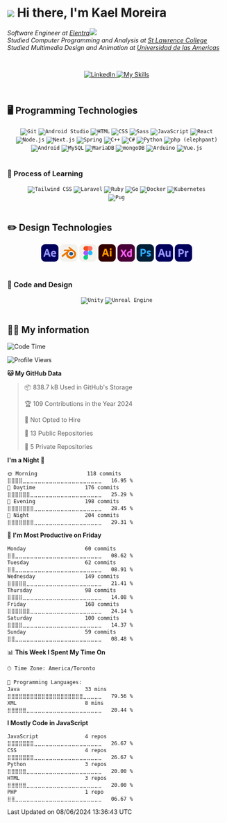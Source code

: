# <img src="https://raw.githubusercontent.com/iampavangandhi/iampavangandhi/master/gifs/Hi.gif" width="30px"> Hi there, I'm Kael Moreira
<p><em>Software Engineer at <a href="https://elentra.com/">Elentra</a><img src="https://media.giphy.com/media/WUlplcMpOCEmTGBtBW/giphy.gif" width="30"> <br>
Studied Computer Programming and Analysis at <a href="https://www.stlawrencecollege.ca/">St Lawrence College</a> <br>
Studied Multimedia Design and Animation at <a href="https://www.udla.edu.ec/">Universidad de las Americas</a>
</em></p><br>

<p align="center">
  <a href="https://www.linkedin.com/in/kael-moreira/">
    <img src="https://github.com/shikhar1020jais1/Git-Social/blob/master/Icons/LinkedIn1.png" alt="LinkedIn" title="LinkedIn"/>
  </a>
  <a href="https://kaelsm.github.io/KaelProgrammer-Designer.github.io/">
    <img src="https://raw.githubusercontent.com/tandpfun/skill-icons/main/icons/Htmx-Light.svg" alt="My Skills" title="My Skills" width="32"/>
  </a>
</p>
<br>

## 🖥️ Programming Technologies 
<div align="center">
	<code><img width="40" src="https://user-images.githubusercontent.com/25181517/192108372-f71d70ac-7ae6-4c0d-8395-51d8870c2ef0.png" alt="Git" title="Git"/></code>
	<code><img width="40" src="https://user-images.githubusercontent.com/25181517/192108895-20dc3343-43e3-4a54-a90e-13a4abbc57b9.png" alt="Android Studio" title="Android Studio"/></code>
	<code><img width="40" src="https://user-images.githubusercontent.com/25181517/192158954-f88b5814-d510-4564-b285-dff7d6400dad.png" alt="HTML" title="HTML"/></code>
	<code><img width="40" src="https://user-images.githubusercontent.com/25181517/183898674-75a4a1b1-f960-4ea9-abcb-637170a00a75.png" alt="CSS" title="CSS"/></code>
	<code><img width="40" src="https://user-images.githubusercontent.com/25181517/192158956-48192682-23d5-4bfc-9dfb-6511ade346bc.png" alt="Sass" title="Sass"/></code>
	<code><img width="40" src="https://user-images.githubusercontent.com/25181517/117447155-6a868a00-af3d-11eb-9cfe-245df15c9f3f.png" alt="JavaScript" title="JavaScript"/></code>
	<code><img width="40" src="https://user-images.githubusercontent.com/25181517/183897015-94a058a6-b86e-4e42-a37f-bf92061753e5.png" alt="React" title="React"/></code>
	<code><img width="40" src="https://user-images.githubusercontent.com/25181517/183568594-85e280a7-0d7e-4d1a-9028-c8c2209e073c.png" alt="Node.js" title="Node.js"/></code>
	<code><img width="40" src="https://github.com/marwin1991/profile-technology-icons/assets/136815194/5f8c622c-c217-4649-b0a9-7e0ee24bd704" alt="Next.js" title="Next.js"/></code>
	<code><img width="40" src="https://user-images.githubusercontent.com/25181517/117201470-f6d56780-adec-11eb-8f7c-e70e376cfd07.png" alt="Spring" title="Spring"/></code>
	<code><img width="40" src="https://user-images.githubusercontent.com/25181517/192106073-90fffafe-3562-4ff9-a37e-c77a2da0ff58.png" alt="C++" title="C++"/></code>
	<code><img width="40" src="https://user-images.githubusercontent.com/25181517/121405384-444d7300-c95d-11eb-959f-913020d3bf90.png" alt="C#" title="C#"/></code>
	<code><img width="40" src="https://user-images.githubusercontent.com/25181517/183423507-c056a6f9-1ba8-4312-a350-19bcbc5a8697.png" alt="Python" title="Python"/></code>
	<code><img width="40" src="https://github.com/marwin1991/profile-technology-icons/assets/76662862/dbbc299a-8356-45e4-9d2e-a6c21b4569cf" alt="php (elephpant)" title="php (elephpant)"/></code>
	<code><img width="40" src="https://user-images.githubusercontent.com/25181517/117269608-b7dcfb80-ae58-11eb-8e66-6cc8753553f0.png" alt="Android" title="Android"/></code>
	<code><img width="40" src="https://user-images.githubusercontent.com/25181517/183896128-ec99105a-ec1a-4d85-b08b-1aa1620b2046.png" alt="MySQL" title="MySQL"/></code>
	<code><img width="40" src="https://github.com/marwin1991/profile-technology-icons/assets/136815194/3c698a4f-84e4-4849-a900-476b14311634" alt="MariaDB" title="MariaDB"/></code>	
	<code><img width="40" src="https://user-images.githubusercontent.com/25181517/182884177-d48a8579-2cd0-447a-b9a6-ffc7cb02560e.png" alt="mongoDB" title="mongoDB"/></code>
	<code><img width="40" src="https://github.com/marwin1991/profile-technology-icons/assets/136815194/a57a85ba-e2dd-4036-85b6-7e1532391627" alt="Arduino" title="Arduino"/></code>	
	<code><img width="40" src="https://user-images.githubusercontent.com/25181517/117448124-a2da9800-af3e-11eb-85d2-bd1b69b65603.png" alt="Vue.js" title="Vue.js"/></code>
</div>
<br>

### 📎 Process of Learning 
<div align="center">
	<code><img width="40" src="https://user-images.githubusercontent.com/25181517/202896760-337261ed-ee92-4979-84c4-d4b829c7355d.png" alt="Tailwind CSS" title="Tailwind CSS"/></code>
	<code><img width="40" src="https://github.com/marwin1991/profile-technology-icons/assets/25181517/afcf1c98-544e-41fb-bf44-edba5e62809a" alt="Laravel" title="Laravel"/></code>
	<code><img width="40" src="https://user-images.githubusercontent.com/25181517/192603745-7d34df9e-7756-4756-a539-6a61badf7a80.png" alt="Ruby" title="Ruby"/></code>
	<code><img width="40" src="https://user-images.githubusercontent.com/25181517/192149581-88194d20-1a37-4be8-8801-5dc0017ffbbe.png" alt="Go" title="Go"/></code>
	<code><img width="40" src="https://user-images.githubusercontent.com/25181517/117207330-263ba280-adf4-11eb-9b97-0ac5b40bc3be.png" alt="Docker" title="Docker"/></code>
	<code><img width="40" src="https://user-images.githubusercontent.com/25181517/182534006-037f08b5-8e7b-4e5f-96b6-5d2a5558fa85.png" alt="Kubernetes" title="Kubernetes"/></code>
</div>
<div align="center">
	<code><img width="40" src="https://github.com/marwin1991/profile-technology-icons/assets/136815194/85880a3a-e65b-4e4b-a102-6c3f225b9aba" alt="Pug" title="Pug"/></code>
</div>
<br>

## ✏️ Design Technologies 
<div align="center">
   <img src="https://raw.githubusercontent.com/tandpfun/skill-icons/main/icons/AfterEffects.svg" alt="After Effects" title="After Effects" width="40"/>
  <img src="https://raw.githubusercontent.com/tandpfun/skill-icons/main/icons/Blender-Light.svg" alt="Blender" title="Blender" width="40"/>
  <img src="https://raw.githubusercontent.com/tandpfun/skill-icons/main/icons/Figma-Light.svg" alt="Figma" title="Figma" width="40"/>
  <img src="https://raw.githubusercontent.com/tandpfun/skill-icons/main/icons/Illustrator.svg" alt="Illustrator" title="Illustrator" width="40"/>
  <img src="https://raw.githubusercontent.com/tandpfun/skill-icons/main/icons/XD.svg" alt="Adobe XD" title="Adobe XD" width="40"/>
  <img src="https://raw.githubusercontent.com/tandpfun/skill-icons/main/icons/Photoshop.svg" alt="Photoshop" title="Photoshop" width="40"/>
  <img src="https://raw.githubusercontent.com/tandpfun/skill-icons/main/icons/Audition.svg" alt="Audition" title="Audition" width="40"/>
  <img src="https://raw.githubusercontent.com/tandpfun/skill-icons/main/icons/Premiere.svg" alt="Premiere Pro" title="Premiere Pro" width="40"/>
</div>
<br>

### 👾 Code and Design
<div align="center">
	<code><img width="40" src="https://user-images.githubusercontent.com/25181517/193427941-9437dbbe-376f-40dc-9573-0ef5c02a26a7.png" alt="Unity" title="Unity"/></code>
	<code><img width="40" src="https://github.com/marwin1991/profile-technology-icons/assets/136815194/8470f340-0495-47c2-a95c-3c873e329c00" alt="Unreal Engine" title="Unreal Engine"/></code>
</div>
<br>

<h2> 👨‍💻 My information </h2>

<!--START_SECTION:waka-->
![Code Time](http://img.shields.io/badge/Code%20Time-249%20hrs%2021%20mins-blue)

![Profile Views](http://img.shields.io/badge/Profile%20Views-8-blue)

**🐱 My GitHub Data** 

> 📦 838.7 kB Used in GitHub's Storage 
 > 
> 🏆 109 Contributions in the Year 2024
 > 
> 🚫 Not Opted to Hire
 > 
> 📜 13 Public Repositories 
 > 
> 🔑 5 Private Repositories 
 > 
**I'm a Night 🦉** 

```text
🌞 Morning                118 commits         ⣿⣿⣿⣿⣀⣀⣀⣀⣀⣀⣀⣀⣀⣀⣀⣀⣀⣀⣀⣀⣀⣀⣀⣀⣀   16.95 % 
🌆 Daytime                176 commits         ⣿⣿⣿⣿⣿⣿⣀⣀⣀⣀⣀⣀⣀⣀⣀⣀⣀⣀⣀⣀⣀⣀⣀⣀⣀   25.29 % 
🌃 Evening                198 commits         ⣿⣿⣿⣿⣿⣿⣿⣀⣀⣀⣀⣀⣀⣀⣀⣀⣀⣀⣀⣀⣀⣀⣀⣀⣀   28.45 % 
🌙 Night                  204 commits         ⣿⣿⣿⣿⣿⣿⣿⣀⣀⣀⣀⣀⣀⣀⣀⣀⣀⣀⣀⣀⣀⣀⣀⣀⣀   29.31 % 
```
📅 **I'm Most Productive on Friday** 

```text
Monday                   60 commits          ⣿⣿⣀⣀⣀⣀⣀⣀⣀⣀⣀⣀⣀⣀⣀⣀⣀⣀⣀⣀⣀⣀⣀⣀⣀   08.62 % 
Tuesday                  62 commits          ⣿⣿⣀⣀⣀⣀⣀⣀⣀⣀⣀⣀⣀⣀⣀⣀⣀⣀⣀⣀⣀⣀⣀⣀⣀   08.91 % 
Wednesday                149 commits         ⣿⣿⣿⣿⣿⣀⣀⣀⣀⣀⣀⣀⣀⣀⣀⣀⣀⣀⣀⣀⣀⣀⣀⣀⣀   21.41 % 
Thursday                 98 commits          ⣿⣿⣿⣿⣀⣀⣀⣀⣀⣀⣀⣀⣀⣀⣀⣀⣀⣀⣀⣀⣀⣀⣀⣀⣀   14.08 % 
Friday                   168 commits         ⣿⣿⣿⣿⣿⣿⣀⣀⣀⣀⣀⣀⣀⣀⣀⣀⣀⣀⣀⣀⣀⣀⣀⣀⣀   24.14 % 
Saturday                 100 commits         ⣿⣿⣿⣿⣀⣀⣀⣀⣀⣀⣀⣀⣀⣀⣀⣀⣀⣀⣀⣀⣀⣀⣀⣀⣀   14.37 % 
Sunday                   59 commits          ⣿⣿⣀⣀⣀⣀⣀⣀⣀⣀⣀⣀⣀⣀⣀⣀⣀⣀⣀⣀⣀⣀⣀⣀⣀   08.48 % 
```


📊 **This Week I Spent My Time On** 

```text
🕑︎ Time Zone: America/Toronto

💬 Programming Languages: 
Java                     33 mins             ⣿⣿⣿⣿⣿⣿⣿⣿⣿⣿⣿⣿⣿⣿⣿⣿⣿⣿⣿⣿⣀⣀⣀⣀⣀   79.56 % 
XML                      8 mins              ⣿⣿⣿⣿⣿⣀⣀⣀⣀⣀⣀⣀⣀⣀⣀⣀⣀⣀⣀⣀⣀⣀⣀⣀⣀   20.44 % 
```

**I Mostly Code in JavaScript** 

```text
JavaScript               4 repos             ⣿⣿⣿⣿⣿⣿⣿⣀⣀⣀⣀⣀⣀⣀⣀⣀⣀⣀⣀⣀⣀⣀⣀⣀⣀   26.67 % 
CSS                      4 repos             ⣿⣿⣿⣿⣿⣿⣿⣀⣀⣀⣀⣀⣀⣀⣀⣀⣀⣀⣀⣀⣀⣀⣀⣀⣀   26.67 % 
Python                   3 repos             ⣿⣿⣿⣿⣿⣀⣀⣀⣀⣀⣀⣀⣀⣀⣀⣀⣀⣀⣀⣀⣀⣀⣀⣀⣀   20.00 % 
HTML                     3 repos             ⣿⣿⣿⣿⣿⣀⣀⣀⣀⣀⣀⣀⣀⣀⣀⣀⣀⣀⣀⣀⣀⣀⣀⣀⣀   20.00 % 
PHP                      1 repo              ⣿⣿⣀⣀⣀⣀⣀⣀⣀⣀⣀⣀⣀⣀⣀⣀⣀⣀⣀⣀⣀⣀⣀⣀⣀   06.67 % 
```




 Last Updated on 08/06/2024 13:36:43 UTC
<!--END_SECTION:waka-->
